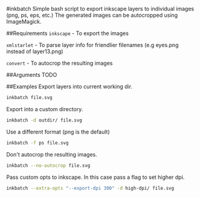 #inkbatch
Simple bash script to export inkscape layers to individual images (png, ps, eps, etc.) The generated images can be autocropped using ImageMagick.

##Requirements
`inkscape` - To export the images

`xmlstarlet` - To parse layer info for friendlier filenames (e.g eyes.png instead of layer13.png)

`convert` - To autocrop the resulting images

##Arguments
TODO

##Examples
Export layers into current working dir.

```sh
inkbatch file.svg
```
Export into a custom directory.

```sh
inkbatch -d outdir/ file.svg
```
Use a different format (png is the default)

```sh
inkbatch -f ps file.svg
```
Don't autocrop the resulting images.

```sh
inkbatch --no-autocrop file.svg
```
Pass custom opts to inkscape. In this case pass a flag to set higher dpi.

```sh
inkbatch --extra-opts "--export-dpi 300" -d high-dpi/ file.svg
```
